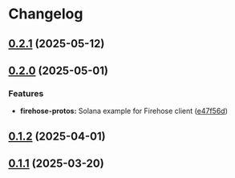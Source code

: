# Changelog

## [0.2.1](https://github.com/semiotic-ai/veemon/compare/firehose-protos-examples-v0.2.0...firehose-protos-examples-v0.2.1) (2025-05-12)

## [0.2.0](https://github.com/semiotic-ai/veemon/compare/firehose-protos-examples-v0.1.2...firehose-protos-examples-v0.2.0) (2025-05-01)


### Features

* **firehose-protos:** Solana example for Firehose client ([e47f56d](https://github.com/semiotic-ai/veemon/commit/e47f56d9ff5c3c0b7d59211f92fc33433006221b))

## [0.1.2](https://github.com/semiotic-ai/veemon/compare/firehose-protos-examples-v0.1.1...firehose-protos-examples-v0.1.2) (2025-04-01)

## [0.1.1](https://github.com/semiotic-ai/veemon/compare/firehose-protos-examples-v0.1.0...firehose-protos-examples-v0.1.1) (2025-03-20)
